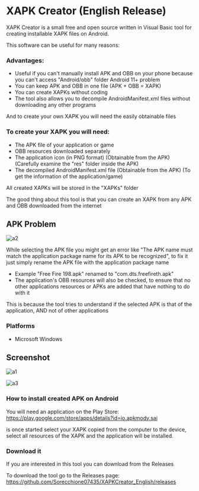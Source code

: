 # XAPK Creator (English Release)

XAPK Creator is a small free and open source written in Visual Basic tool for creating installable XAPK files on Android.

This software can be useful for many reasons:

### Advantages:

- Useful if you can't manually install APK and OBB on your phone because you can't access "Android/obb" folder Android 11+ problem
- You can keep APK and OBB in one file (APK + OBB = XAPK)
- You can create XAPKs without coding
- The tool also allows you to decompile AndroidManifest.xml files without downloading any other programs

And to create your own XAPK you will need the easily obtainable files

### To create your XAPK you will need:

- The APK file of your application or game
- OBB resources downloaded separately
- The application icon (in PNG format) (Obtainable from the APK) (Carefully examine the "res" folder inside the APK)
- The decompiled AndroidManifest.xml file (Obtainable from the APK) (To get the information of the application/game)

All created XAPKs will be stored in the "XAPKs" folder

The good thing about this tool is that you can create an XAPK from any APK and OBB downloaded from the internet

## APK Problem

![a2](https://user-images.githubusercontent.com/111366201/235430063-c2f8e434-a65c-493d-9500-e28351f26c91.png)

While selecting the APK file you might get an error like "The APK name must match the application package name for its APK to be recognized", to fix it just simply rename the APK file with the application package name

- Example "Free Fire 198.apk" renamed to "com.dts.freefireth.apk"
- The application's OBB resources will also be checked, to ensure that no other applications resources or APKs are added that have nothing to do with it

This is because the tool tries to understand if the selected APK is that of the application, AND not of other applications


### Platforms
- Microsoft Windows

## Screenshot
![a1](https://user-images.githubusercontent.com/111366201/235347607-eab010f8-f8b4-4d11-92c8-6658522d1cbb.png)

![a3](https://user-images.githubusercontent.com/111366201/235431273-bd141ea1-95b0-400a-9edb-ebf9e719e27a.png)


### How to install created APK on Android

You will need an application on the Play Store: https://play.google.com/store/apps/details?id=io.apkmody.sai

is once started select your XAPK copied from the computer to the device, select all resources of the XAPK and the application will be installed.

### Download it

If you are interested in this tool you can download from the Releases

To download the tool go to the Releases page: https://github.com/Sorecchione07435/XAPKCreator_English/releases
